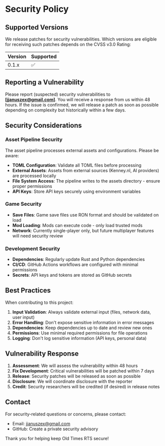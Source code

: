 # Security Policy

## Supported Versions

We release patches for security vulnerabilities. Which versions are eligible for receiving such patches depends on the CVSS v3.0 Rating:

| Version | Supported          |
| ------- | ------------------ |
| 0.1.x   | :white_check_mark: |

## Reporting a Vulnerability

Please report (suspected) security vulnerabilities to **[jjanuszex@gmail.com]**. You will receive a response from us within 48 hours. If the issue is confirmed, we will release a patch as soon as possible depending on complexity but historically within a few days.

## Security Considerations

### Asset Pipeline Security

The asset pipeline processes external assets and configurations. Please be aware:

- **TOML Configuration**: Validate all TOML files before processing
- **External Assets**: Assets from external sources (Kenney.nl, AI providers) are processed locally
- **File System Access**: The pipeline writes to the assets directory - ensure proper permissions
- **API Keys**: Store API keys securely using environment variables

### Game Security

- **Save Files**: Game save files use RON format and should be validated on load
- **Mod Loading**: Mods can execute code - only load trusted mods
- **Network**: Currently single-player only, but future multiplayer features will need security review

### Development Security

- **Dependencies**: Regularly update Rust and Python dependencies
- **CI/CD**: GitHub Actions workflows are configured with minimal permissions
- **Secrets**: API keys and tokens are stored as GitHub secrets

## Best Practices

When contributing to this project:

1. **Input Validation**: Always validate external input (files, network data, user input)
2. **Error Handling**: Don't expose sensitive information in error messages
3. **Dependencies**: Keep dependencies up to date and review new ones
4. **Permissions**: Use minimal required permissions for file operations
5. **Logging**: Don't log sensitive information (API keys, personal data)

## Vulnerability Response

1. **Assessment**: We will assess the vulnerability within 48 hours
2. **Fix Development**: Critical vulnerabilities will be patched within 7 days
3. **Release**: Security patches will be released as soon as possible
4. **Disclosure**: We will coordinate disclosure with the reporter
5. **Credit**: Security researchers will be credited (if desired) in release notes

## Contact

For security-related questions or concerns, please contact:
- Email: jjanuszex@gmail.com
- GitHub: Create a private security advisory

Thank you for helping keep Old Times RTS secure!